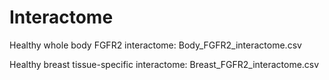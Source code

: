 # Interactome

Healthy whole body FGFR2 interactome: Body_FGFR2_interactome.csv

Healthy breast tissue-specific interactome: Breast_FGFR2_interactome.csv
